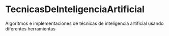 # TecnicasDeInteligenciaArtificial
Algoritmos e implementaciones de técnicas de inteligencia artificial usando diferentes herramientas
